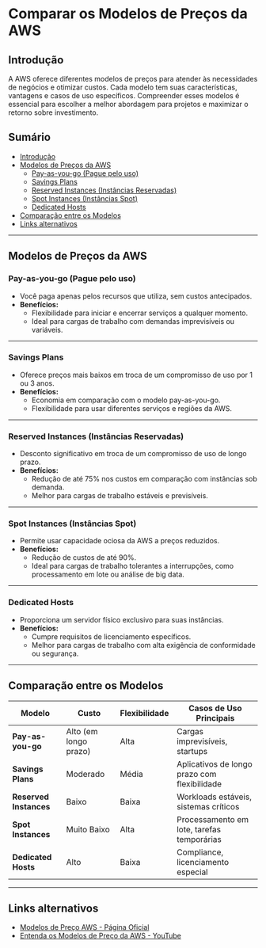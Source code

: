 # Comparar os Modelos de Preços da AWS  

## Introdução  
A AWS oferece diferentes modelos de preços para atender às necessidades de negócios e otimizar custos. Cada modelo tem suas características, vantagens e casos de uso específicos. Compreender esses modelos é essencial para escolher a melhor abordagem para projetos e maximizar o retorno sobre investimento.  

## Sumário  
- [Introdução](#introdução)  
- [Modelos de Preços da AWS](#modelos-de-preços-da-aws)  
  - [Pay-as-you-go (Pague pelo uso)](#pay-as-you-go-pague-pelo-uso)  
  - [Savings Plans](#savings-plans)  
  - [Reserved Instances (Instâncias Reservadas)](#reserved-instances-instâncias-reservadas)  
  - [Spot Instances (Instâncias Spot)](#spot-instances-instâncias-spot)  
  - [Dedicated Hosts](#dedicated-hosts)  
- [Comparação entre os Modelos](#comparação-entre-os-modelos)  
- [Links alternativos](#links-alternativos)  

---

## Modelos de Preços da AWS  

### Pay-as-you-go (Pague pelo uso)  
- Você paga apenas pelos recursos que utiliza, sem custos antecipados.  
- **Benefícios:**  
  - Flexibilidade para iniciar e encerrar serviços a qualquer momento.  
  - Ideal para cargas de trabalho com demandas imprevisíveis ou variáveis.  

---

### Savings Plans  
- Oferece preços mais baixos em troca de um compromisso de uso por 1 ou 3 anos.  
- **Benefícios:**  
  - Economia em comparação com o modelo pay-as-you-go.  
  - Flexibilidade para usar diferentes serviços e regiões da AWS.  

---

### Reserved Instances (Instâncias Reservadas)  
- Desconto significativo em troca de um compromisso de uso de longo prazo.  
- **Benefícios:**  
  - Redução de até 75% nos custos em comparação com instâncias sob demanda.  
  - Melhor para cargas de trabalho estáveis e previsíveis.  

---

### Spot Instances (Instâncias Spot)  
- Permite usar capacidade ociosa da AWS a preços reduzidos.  
- **Benefícios:**  
  - Redução de custos de até 90%.  
  - Ideal para cargas de trabalho tolerantes a interrupções, como processamento em lote ou análise de big data.  

---

### Dedicated Hosts  
- Proporciona um servidor físico exclusivo para suas instâncias.  
- **Benefícios:**  
  - Cumpre requisitos de licenciamento específicos.  
  - Melhor para cargas de trabalho com alta exigência de conformidade ou segurança.  

---

## Comparação entre os Modelos  

| Modelo                  | Custo                  | Flexibilidade          | Casos de Uso Principais                     |  
|-------------------------|------------------------|------------------------|---------------------------------------------|  
| **Pay-as-you-go**       | Alto (em longo prazo)  | Alta                   | Cargas imprevisíveis, startups             |  
| **Savings Plans**       | Moderado               | Média                  | Aplicativos de longo prazo com flexibilidade|  
| **Reserved Instances**  | Baixo                  | Baixa                  | Workloads estáveis, sistemas críticos      |  
| **Spot Instances**      | Muito Baixo            | Alta                   | Processamento em lote, tarefas temporárias |  
| **Dedicated Hosts**     | Alto                  | Baixa                  | Compliance, licenciamento especial         |  

---

## Links alternativos  
- [Modelos de Preço AWS - Página Oficial](https://aws.amazon.com/pt/pricing/)  
- [Entenda os Modelos de Preço da AWS - YouTube](https://www.youtube.com/watch?v=8uMLxvFvxPo)  
